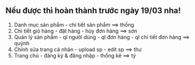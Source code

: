 ## Nếu được thì hoàn thành trước ngày 19/03 nha!
1. Danh mục sản phẩm - chi tiết sản phẩm ==> thống 
2. Chi tiết giỏ hàng - đặt hàng - hủy đơn hàng ==> sơn
3. Quản lý sản phẩm - ql người dùng - ql đơn hàng - ql chi tiết đơn hàng ==> quỳnh
4. Chỉnh sửa trang cá nhân - upload sp - edit sp ==> thư
5. Trang chủ - đăng ký & đăng nhập - thống kê ==> tý
